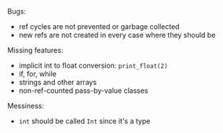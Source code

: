 Bugs:
- ref cycles are not prevented or garbage collected
- new refs are not created in every case where they should be

Missing features:
- implicit int to float conversion: `print_float(2)`
- if, for, while
- strings and other arrays
- non-ref-counted pass-by-value classes

Messiness:
- `int` should be called `Int` since it's a type
